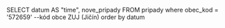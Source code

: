 SELECT
  datum AS "time",
  nove_pripady
FROM pripady
where obec_kod = '572659' --kód obce ZUJ (Jičín)
order by datum
